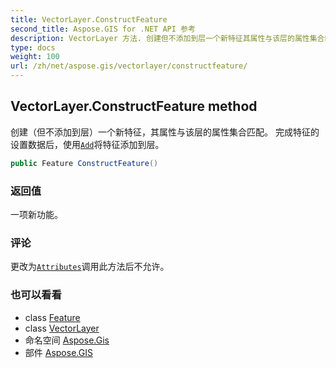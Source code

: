 ```yaml
---
title: VectorLayer.ConstructFeature
second_title: Aspose.GIS for .NET API 参考
description: VectorLayer 方法. 创建但不添加到层一个新特征其属性与该层的属性集合匹配 完成特征的设置数据后使用Add将特征添加到层
type: docs
weight: 100
url: /zh/net/aspose.gis/vectorlayer/constructfeature/
---
```

## VectorLayer.ConstructFeature method

创建（但不添加到层）一个新特征，其属性与该层的属性集合匹配。 完成特征的设置数据后，使用[`Add`](../add/)将特征添加到层。

```csharp
public Feature ConstructFeature()
```

### 返回值

一项新功能。

### 评论

更改为[`Attributes`](../attributes/)调用此方法后不允许。

### 也可以看看

* class [Feature](../../feature/)
* class [VectorLayer](../)
* 命名空间 [Aspose.Gis](../../vectorlayer/)
* 部件 [Aspose.GIS](../../../)


